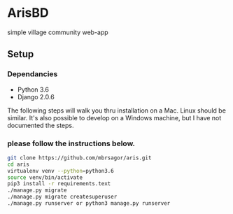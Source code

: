 # ArisBD
simple village community web-app

## Setup

### Dependancies

 - Python 3.6
 - Django 2.0.6


The following steps will walk you thru installation on a Mac. Linux should be similar.
It's also possible to develop on a Windows machine, but I have not documented the steps.


### please follow the instructions below.


```bash
git clone https://github.com/mbrsagor/aris.git
cd aris
virtualenv venv --python=python3.6
source venv/bin/activate
pip3 install -r requirements.text
./manage.py migrate
./manage.py migrate createsuperuser
./manage.py runserver or python3 manage.py runserver

```
